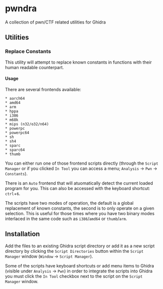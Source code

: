 # pwndra

A collection of pwn/CTF related utilities for Ghidra

## Utilities

### Replace Constants

This utility will attempt to replace known constants in functions with
their human readable counterpart.

#### Usage

There are several frontends available:

	* aarch64
	* amd64
	* arm
	* hppa
	* i386
	* m68k
	* mips (n32/o32/n64)
	* powerpc
	* powerpc64
	* sh
	* sh4
	* sparc
	* sparc64
	* thumb

You can either run one of those frontend scripts directly (through the
`Script Manager` or if you clicked `In Tool` you can access a menu; 
`Analysis` -> `Pwn` -> `Constants`).

There is an `Auto` frontend that will atuomatically detect the current loaded
program for you. This can also be accessed with the keyboard shortcut: `ctrl`+`6`.

The scripts have two modes of operation, the default is a global replacement
of known constants, the second is to only operate on a given selection. This is
useful for those times where you have two binary modes interlaced in the same
code such as `i386`/`amd64` or `thumb`/`arm`.

## Installation

Add the files to an existing Ghidra script directory or add it as a new
script directory by clicking the `Script Directories` button within the
`Script Manager` window (`Window` -> `Script Manager`).

Some of the scripts have keyboard shortcuts or add menu items to Ghidra (visible
under `Analysis` -> `Pwn`) in order to integrate the scripts into Ghidra you must
click the `In Tool` checkbox next to the script on the `Script Manager` window.
